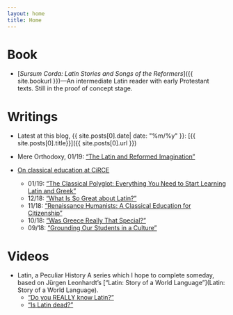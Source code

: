 ```yaml
---
layout: home
title: Home
---
```


# Book
- [*Sursum Corda: Latin Stories and Songs of the Reformers*]({{ site.bookurl }})—An intermediate Latin reader with early Protestant texts. Still in the proof of concept stage.

# Writings
* Latest at this blog, {{ site.posts[0].date| date: "%m/%y" }}: [{{ site.posts[0].title}}]({{ site.posts[0].url }})

* Mere Orthodoxy, 01/19: [“The Latin and Reformed Imagination”](https://mereorthodoxy.com/latin-reformed-imagination/)

* [On classical education at CiRCE](https://www.circeinstitute.org/blog/author/19521)
    - 01/19: [“The Classical Polyglot: Everything You Need to Start Learning Latin and Greek”](https://www.circeinstitute.org/blog/classical-polyglot-everything-you-need-start-learning-latin-and-greek)
    - 12/18: [“What Is So Great about Latin?”](https://www.circeinstitute.org/blog/what-so-great-about-latin)
    - 11/18: [“Renaissance Humanists: A Classical Education for Citizenship”](https://www.circeinstitute.org/blog/renaissance-humanists-classical-education-citizenship)
    - 10/18: [“Was Greece Really That Special?”](https://www.circeinstitute.org/blog/was-greece-really-special)
    - 09/18: [“Grounding Our Students in a Culture”](https://www.circeinstitute.org/blog/grounding-our-students-culture)

# Videos
* Latin, a Peculiar History
A series which I hope to complete someday, based on Jürgen Leonhardt’s [“Latin: Story of a World Language”](Latin: Story of a World Language).
    - [“Do you REALLY know Latin?”](https://www.youtube.com/watch?v=AT0U5BJ19aM&list=PLqvZZdoCdlTu63N-cVAPR7WfEbkB6EEoE)
    - [“Is Latin dead?”](https://www.youtube.com/watch?v=JdFAFfYdkoQ&list=PLqvZZdoCdlTu63N-cVAPR7WfEbkB6EEoE)